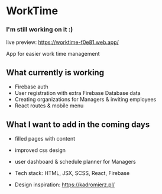 # WorkTime
### I'm still working on it :) 

live preview: https://worktime-f0e81.web.app/

App for easier work time management

## What currently is working
- Firebase auth
- User registration with extra Firebase Database data
- Creating organizations for Managers & inviting employees
- React routes & mobile menu

## What I want to add in the coming days
- filled pages with content
- improved css design
- user dashboard & schedule planner for Managers 

- Tech stack: HTML, JSX, SCSS, React, Firebase
- Design inspiration: https://kadromierz.pl/
